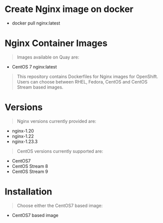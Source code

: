 # Create Nginx image on docker
- docker pull nginx:latest
# Nginx Container Images
> Images available on Quay are:
* CentOS 7 nginx:latest
> This repository contains Dockerfiles for Nginx images for OpenShift. Users can choose between RHEL, Fedora, CentOS and CentOS Stream based images.
#  Versions
> Nginx versions currently provided are:
* nginx-1.20
* nginx-1.22
* nginx-1.23.3
> CentOS versions currently supported are:
* CentOS7
* CentOS Stream 8
* CentOS Stream 9
# Installation
>Choose either the CentOS7 based image:
* CentOS7 based image
